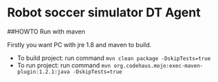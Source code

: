 # Robot soccer simulator DT Agent

##HOWTO Run with maven

Firstly you want PC with jre 1.8 and maven to build.

* To build project: run command `mvn clean package -DskipTests=true`
* To run project: run command `mvn org.codehaus.mojo:exec-maven-plugin:1.2.1:java -DskipTests=true`

